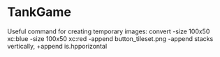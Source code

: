 # TankGame

Useful command for creating temporary images:
convert -size 100x50 xc:blue -size 100x50 xc:red -append button_tileset.png
-append stacks vertically, +append is.hpporizontal